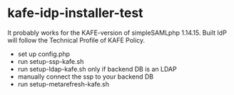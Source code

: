 # kafe-idp-installer-test

It probably works for the KAFE-version of simpleSAMLphp 1.14.15. Built IdP will follow the Technical Profile of KAFE Policy. 

* set up config.php
* run setup-ssp-kafe.sh
* run setup-ldap-kafe.sh only if backend DB is an LDAP
* manually connect the ssp to your backend DB
* run setup-metarefresh-kafe.sh


